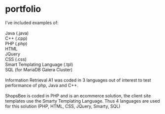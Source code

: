 # portfolio

I've included examples of:<br/><br/>
    Java (.java)<br/>
    C++ (.cpp)<br/>
    PHP (.php)<br/>
    HTML <br/>
    JQuery <br/>
    CSS (.css) <br/>
    Smart Templating Language (.tpl)<br/>
    SQL (for MariaDB Galera Cluster)<br/>
    <br/>
    Information Retrieval A1 was coded in 3 languages out of interest to test performance of php, Java and C++.<br/>
    <br/>
    ShopsBee is coded in PHP and is an ecommerce solution, the client site templates use the Smarty Templating Language. Thus 4 languages are used for this solution (PHP, HTML, CSS, JQuery, Smarty, SQL)
